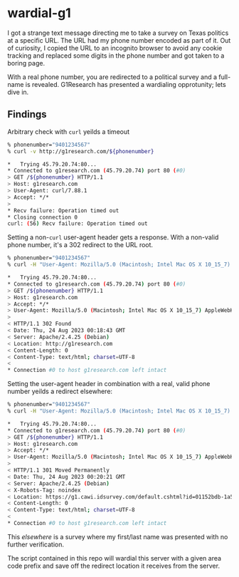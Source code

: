 # wardial-g1
I got a strange text message directing me to take a survey on Texas politics at a specific URL. The URL had my phone number encoded as part of it.
Out of curiosity, I copied the URL to an incognito browser to avoid any cookie tracking and replaced some digits in the phone number and got taken to a boring page.

With a real phone number, you are redirected to a political survey and a full-name is revealed. G1Research has presented a wardialing opprotunity; lets dive in.

## Findings
Arbitrary check with `curl` yeilds a timeout
```sh
% phonenumber="9401234567"
% curl -v http://g1research.com/${phonenumber}

*   Trying 45.79.20.74:80...
* Connected to g1research.com (45.79.20.74) port 80 (#0)
> GET /${phonenumber} HTTP/1.1
> Host: g1research.com
> User-Agent: curl/7.88.1
> Accept: */*
>
* Recv failure: Operation timed out
* Closing connection 0
curl: (56) Recv failure: Operation timed out
```

Setting a non-`curl` user-agent header gets a response.
With a non-valid phone number, it's a 302 redirect to the URL root.
```sh
% phonenumber="9401234567"
% curl -H "User-Agent: Mozilla/5.0 (Macintosh; Intel Mac OS X 10_15_7) AppleWebKit/537.36 (KHTML, like Gecko) Chrome/116.0.0.0 Safari/537.36" -v http://g1research.com/${phonenumber}

*   Trying 45.79.20.74:80...
* Connected to g1research.com (45.79.20.74) port 80 (#0)
> GET /${phonenumber} HTTP/1.1
> Host: g1research.com
> Accept: */*
> User-Agent: Mozilla/5.0 (Macintosh; Intel Mac OS X 10_15_7) AppleWebKit/537.36 (KHTML, like Gecko) Chrome/116.0.0.0 Safari/537.36
>
< HTTP/1.1 302 Found
< Date: Thu, 24 Aug 2023 00:18:43 GMT
< Server: Apache/2.4.25 (Debian)
< Location: http://g1research.com
< Content-Length: 0
< Content-Type: text/html; charset=UTF-8
<
* Connection #0 to host g1research.com left intact
```

Setting the user-agent header in combination with a real, valid phone number yeilds a redirect elsewhere:
```sh
% phonenumber="9401234567"
% curl -H "User-Agent: Mozilla/5.0 (Macintosh; Intel Mac OS X 10_15_7) AppleWebKit/537.36 (KHTML, like Gecko) Chrome/116.0.0.0 Safari/537.36" -v http://g1research.com/${phonenumber}

*   Trying 45.79.20.74:80...
* Connected to g1research.com (45.79.20.74) port 80 (#0)
> GET /${phonenumber} HTTP/1.1
> Host: g1research.com
> Accept: */*
> User-Agent: Mozilla/5.0 (Macintosh; Intel Mac OS X 10_15_7) AppleWebKit/537.36 (KHTML, like Gecko) Chrome/116.0.0.0 Safari/537.36
>
< HTTP/1.1 301 Moved Permanently
< Date: Thu, 24 Aug 2023 00:20:21 GMT
< Server: Apache/2.4.25 (Debian)
< X-Robots-Tag: noindex
< Location: https://g1.cawi.idsurvey.com/default.cshtml?id=01152bdb-1a5f-412e-a6b5-b9e97671b536&idc=430d86d3-0212-4e73-a368-5e9663302859
< Content-Length: 0
< Content-Type: text/html; charset=UTF-8
<
* Connection #0 to host g1research.com left intact
```

This _elsewhere_ is a survey where my first/last name was presented with no further verification.

The script contained in this repo will wardial this server with a given area code prefix and save off the redirect location it receives from the server.
